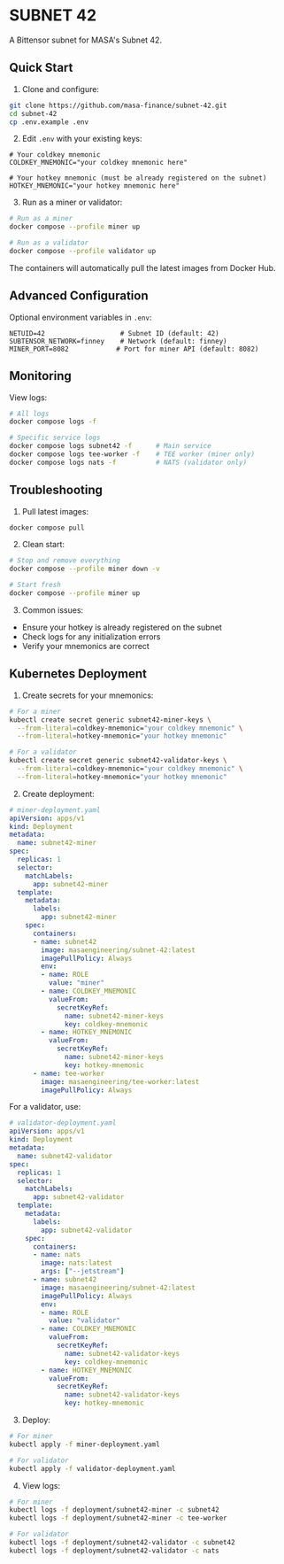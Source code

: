 # SUBNET 42

A Bittensor subnet for MASA's Subnet 42.

## Quick Start

1. Clone and configure:
```bash
git clone https://github.com/masa-finance/subnet-42.git
cd subnet-42
cp .env.example .env
```

2. Edit `.env` with your existing keys:
```env
# Your coldkey mnemonic
COLDKEY_MNEMONIC="your coldkey mnemonic here"

# Your hotkey mnemonic (must be already registered on the subnet)
HOTKEY_MNEMONIC="your hotkey mnemonic here"
```

3. Run as a miner or validator:
```bash
# Run as a miner
docker compose --profile miner up

# Run as a validator
docker compose --profile validator up
```

The containers will automatically pull the latest images from Docker Hub.

## Advanced Configuration

Optional environment variables in `.env`:
```env
NETUID=42                   # Subnet ID (default: 42)
SUBTENSOR_NETWORK=finney    # Network (default: finney)
MINER_PORT=8082            # Port for miner API (default: 8082)
```

## Monitoring

View logs:
```bash
# All logs
docker compose logs -f

# Specific service logs
docker compose logs subnet42 -f      # Main service
docker compose logs tee-worker -f    # TEE worker (miner only)
docker compose logs nats -f          # NATS (validator only)
```

## Troubleshooting

1. Pull latest images:
```bash
docker compose pull
```

2. Clean start:
```bash
# Stop and remove everything
docker compose --profile miner down -v

# Start fresh
docker compose --profile miner up
```

3. Common issues:
- Ensure your hotkey is already registered on the subnet
- Check logs for any initialization errors
- Verify your mnemonics are correct

## Kubernetes Deployment

1. Create secrets for your mnemonics:
```bash
# For a miner
kubectl create secret generic subnet42-miner-keys \
  --from-literal=coldkey-mnemonic="your coldkey mnemonic" \
  --from-literal=hotkey-mnemonic="your hotkey mnemonic"

# For a validator
kubectl create secret generic subnet42-validator-keys \
  --from-literal=coldkey-mnemonic="your coldkey mnemonic" \
  --from-literal=hotkey-mnemonic="your hotkey mnemonic"
```

2. Create deployment:
```yaml
# miner-deployment.yaml
apiVersion: apps/v1
kind: Deployment
metadata:
  name: subnet42-miner
spec:
  replicas: 1
  selector:
    matchLabels:
      app: subnet42-miner
  template:
    metadata:
      labels:
        app: subnet42-miner
    spec:
      containers:
      - name: subnet42
        image: masaengineering/subnet-42:latest
        imagePullPolicy: Always
        env:
        - name: ROLE
          value: "miner"
        - name: COLDKEY_MNEMONIC
          valueFrom:
            secretKeyRef:
              name: subnet42-miner-keys
              key: coldkey-mnemonic
        - name: HOTKEY_MNEMONIC
          valueFrom:
            secretKeyRef:
              name: subnet42-miner-keys
              key: hotkey-mnemonic
      - name: tee-worker
        image: masaengineering/tee-worker:latest
        imagePullPolicy: Always
```

For a validator, use:
```yaml
# validator-deployment.yaml
apiVersion: apps/v1
kind: Deployment
metadata:
  name: subnet42-validator
spec:
  replicas: 1
  selector:
    matchLabels:
      app: subnet42-validator
  template:
    metadata:
      labels:
        app: subnet42-validator
    spec:
      containers:
      - name: nats
        image: nats:latest
        args: ["--jetstream"]
      - name: subnet42
        image: masaengineering/subnet-42:latest
        imagePullPolicy: Always
        env:
        - name: ROLE
          value: "validator"
        - name: COLDKEY_MNEMONIC
          valueFrom:
            secretKeyRef:
              name: subnet42-validator-keys
              key: coldkey-mnemonic
        - name: HOTKEY_MNEMONIC
          valueFrom:
            secretKeyRef:
              name: subnet42-validator-keys
              key: hotkey-mnemonic
```
3. Deploy:
```bash
# For miner
kubectl apply -f miner-deployment.yaml

# For validator
kubectl apply -f validator-deployment.yaml
```

4. View logs:
```bash
# For miner
kubectl logs -f deployment/subnet42-miner -c subnet42
kubectl logs -f deployment/subnet42-miner -c tee-worker

# For validator
kubectl logs -f deployment/subnet42-validator -c subnet42
kubectl logs -f deployment/subnet42-validator -c nats
```
